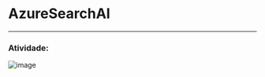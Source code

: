 # AzureSearchAI
---
### Atividade:
![image](https://github.com/user-attachments/assets/d986f64c-1095-4106-b05f-06a5b7b55edf)
